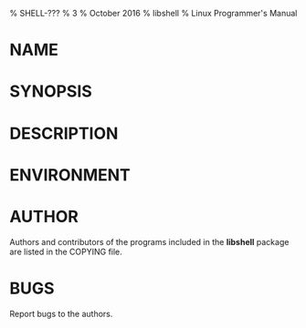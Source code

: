 % SHELL-???
% 3
% October 2016
% libshell
% Linux Programmer's Manual

# NAME #

# SYNOPSIS #

# DESCRIPTION #

# ENVIRONMENT #

# AUTHOR #
Authors and contributors of the programs included in the **libshell** package are listed
in the COPYING file.

# BUGS #
Report bugs to the authors.

